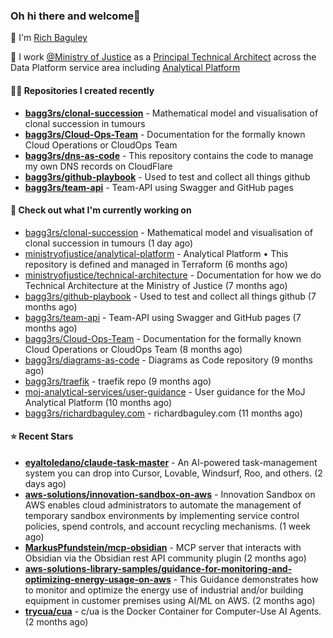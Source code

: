 ### Oh hi there and welcome👋

👐 I'm [Rich Baguley](https://richardbaguley.com/about)

🏢 I work [@Ministry of Justice](https://github.com/ministryofjustice) as a [Principal Technical Architect](https://ddat-capability-framework.service.gov.uk/role/technical-architect#principal-technical-architect) across the Data Platform service area including [Analytical Platform](https://user-guidance.analytical-platform.service.justice.gov.uk/)

#### 👨‍💻 Repositories I created recently
- **[bagg3rs/clonal-succession](https://github.com/bagg3rs/clonal-succession)** - Mathematical model and visualisation of clonal succession in tumours
- **[bagg3rs/Cloud-Ops-Team](https://github.com/bagg3rs/Cloud-Ops-Team)** - Documentation for the formally known Cloud Operations or CloudOps Team
- **[bagg3rs/dns-as-code](https://github.com/bagg3rs/dns-as-code)** - This repository contains the code to manage my own DNS records on CloudFlare
- **[bagg3rs/github-playbook](https://github.com/bagg3rs/github-playbook)** - Used to test and collect all things github
- **[bagg3rs/team-api](https://github.com/bagg3rs/team-api)** - Team-API using Swagger and GitHub pages

#### 👷 Check out what I'm currently working on

- [bagg3rs/clonal-succession](https://github.com/bagg3rs/clonal-succession) - Mathematical model and visualisation of clonal succession in tumours (1 day ago)
- [ministryofjustice/analytical-platform](https://github.com/ministryofjustice/analytical-platform) - Analytical Platform • This repository is defined and managed in Terraform (6 months ago)
- [ministryofjustice/technical-architecture](https://github.com/ministryofjustice/technical-architecture) - Documentation for how we do Technical Architecture at the Ministry of Justice (7 months ago)
- [bagg3rs/github-playbook](https://github.com/bagg3rs/github-playbook) - Used to test and collect all things github (7 months ago)
- [bagg3rs/team-api](https://github.com/bagg3rs/team-api) - Team-API using Swagger and GitHub pages (7 months ago)
- [bagg3rs/Cloud-Ops-Team](https://github.com/bagg3rs/Cloud-Ops-Team) - Documentation for the formally known Cloud Operations or CloudOps Team (8 months ago)
- [bagg3rs/diagrams-as-code](https://github.com/bagg3rs/diagrams-as-code) - Diagrams as Code repository (9 months ago)
- [bagg3rs/traefik](https://github.com/bagg3rs/traefik) - traefik repo (9 months ago)
- [moj-analytical-services/user-guidance](https://github.com/moj-analytical-services/user-guidance) - User guidance for the MoJ Analytical Platform (10 months ago)
- [bagg3rs/richardbaguley.com](https://github.com/bagg3rs/richardbaguley.com) - richardbaguley.com (11 months ago)

#### ⭐ Recent Stars


- **[eyaltoledano/claude-task-master](https://github.com/eyaltoledano/claude-task-master)** - An AI-powered task-management system you can drop into Cursor, Lovable, Windsurf, Roo, and others. (2 days ago)
- **[aws-solutions/innovation-sandbox-on-aws](https://github.com/aws-solutions/innovation-sandbox-on-aws)** - Innovation Sandbox on AWS enables cloud administrators to automate the management of temporary sandbox environments by implementing service control policies, spend controls, and account recycling mechanisms. (1 week ago)
- **[MarkusPfundstein/mcp-obsidian](https://github.com/MarkusPfundstein/mcp-obsidian)** - MCP server that interacts with Obsidian via the Obsidian rest API community plugin (2 months ago)
- **[aws-solutions-library-samples/guidance-for-monitoring-and-optimizing-energy-usage-on-aws](https://github.com/aws-solutions-library-samples/guidance-for-monitoring-and-optimizing-energy-usage-on-aws)** - This Guidance demonstrates how to monitor and optimize the energy use of industrial and/or building equipment in customer premises using AI/ML on AWS. (2 months ago)
- **[trycua/cua](https://github.com/trycua/cua)** - c/ua is the Docker Container for Computer-Use AI Agents. (2 months ago)
